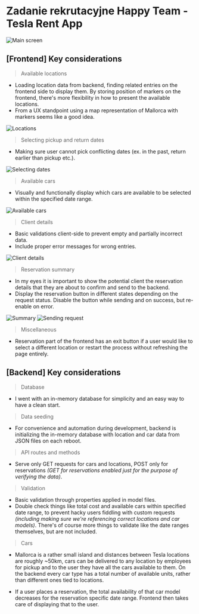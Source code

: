 # Zadanie rekrutacyjne Happy Team - Tesla Rent App

![Main screen](https://github.com/xKrystalx/Zadanie-Tesla-HappyTeam/assets/22894343/773632a1-9441-48cf-b779-6808016e1e59)

## [Frontend] Key considerations

> Available locations

- Loading location data from backend, finding related entries on the frontend side to display them. By storing position of markers on the frontend, there's more flexibility in how to present the available locations.
- From a UX standpoint using a map representation of Mallorca with markers seems like a good idea.

![Locations](https://github.com/xKrystalx/Zadanie-Tesla-HappyTeam/assets/22894343/db4a2a12-f125-4fe9-a64d-f50ea8c88a78)

> Selecting pickup and return dates

- Making sure user cannot pick conflicting dates (ex. in the past, return earlier than pickup etc.).

![Selecting dates](https://github.com/xKrystalx/Zadanie-Tesla-HappyTeam/assets/22894343/cdb6df03-c434-40a5-83bb-a1755e1bda9c)

> Available cars

- Visually and functionally display which cars are available to be selected within the specified date range.

![Available cars](https://github.com/xKrystalx/Zadanie-Tesla-HappyTeam/assets/22894343/e3f31368-b576-44d8-97cb-ed89a2babffc)

> Client details

- Basic validations client-side to prevent empty and partially incorrect data.
- Include proper error messages for wrong entries.

![Client details](https://github.com/xKrystalx/Zadanie-Tesla-HappyTeam/assets/22894343/35156b49-4cf3-443e-b0eb-2ad1001fd446)

> Reservation summary

- In my eyes it is important to show the potential client the reservation details that they are about to confirm and send to the backend.
- Display the reservation button in different states depending on the request status. Disable the button while sending and on success, but re-enable on error.

![Summary](https://github.com/xKrystalx/Zadanie-Tesla-HappyTeam/assets/22894343/c62bf55a-e0f3-435c-a483-5fa96527e56d)
![Sending request](https://github.com/xKrystalx/Zadanie-Tesla-HappyTeam/assets/22894343/f61a598e-35cb-499c-a91d-dbbc62744d44)

> Miscellaneous

- Reservation part of the frontend has an exit button if a user would like to select a different location or restart the process without refreshing the page entirely.

## [Backend] Key considerations

> Database

- I went with an in-memory database for simplicity and an easy way to have a clean start.

> Data seeding

- For convenience and automation during development, backend is initializing the in-memory database with location and car data from JSON files on each reboot.

> API routes and methods

- Serve only GET requests for cars and locations, POST only for reservations _(GET for reservations enabled just for the purpose of verifying the data)_.

> Validation

- Basic validation through properties applied in model files.
- Double check things like total cost and available cars within specified date range, to prevent hacky users fiddling with custom requests _(including making sure we're referencing correct locations and car models)_. There's of course more things to validate like the date ranges themselves, but are not included.

> Cars

- Mallorca is a rather small island and distances between Tesla locations are roughly ~50km, cars can be delivered to any location by employees for pickup and to the user they have all the cars available to them. On the backend every car type has a total number of available units, rather than different ones tied to locations.

- If a user places a reservation, the total availability of that car model decreases for the reservation specific date range. Frontend then takes care of displaying that to the user.
